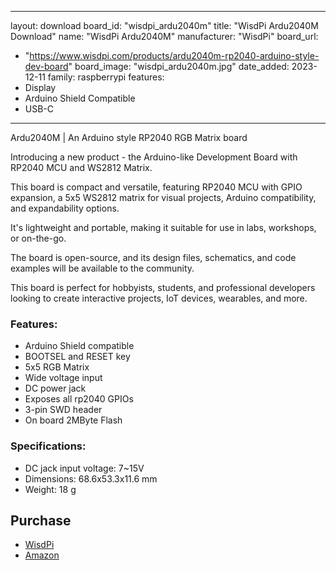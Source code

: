 
---
layout: download
board_id: "wisdpi_ardu2040m"
title: "WisdPi Ardu2040M Download"
name: "WisdPi Ardu2040M"
manufacturer: "WisdPi"
board_url:
 - "https://www.wisdpi.com/products/ardu2040m-rp2040-arduino-style-dev-board"
board_image: "wisdpi_ardu2040m.jpg"
date_added: 2023-12-11
family: raspberrypi
features:
  - Display
  - Arduino Shield Compatible
  - USB-C
---

Ardu2040M | An Arduino style RP2040 RGB Matrix board

Introducing a new product - the Arduino-like Development Board with RP2040 MCU and WS2812 Matrix.

This board is compact and versatile, featuring RP2040 MCU with GPIO expansion, a 5x5 WS2812 matrix for visual projects, Arduino compatibility, and expandability options.

It's lightweight and portable, making it suitable for use in labs, workshops, or on-the-go.

The board is open-source, and its design files, schematics, and code examples will be available to the community.

This board is perfect for hobbyists, students, and professional developers looking to create interactive projects, IoT devices, wearables, and more.

### Features:

- Arduino Shield compatible
- BOOTSEL and RESET key
- 5x5 RGB Matrix
- Wide voltage input
- DC power jack
- Exposes all rp2040 GPIOs
- 3-pin SWD header
- On board 2MByte Flash

### Specifications:

- DC jack input voltage: 7~15V
- Dimensions: 68.6x53.3x11.6 mm
- Weight: 18 g

## Purchase
* [WisdPi](https://www.wisdpi.com/products/ardu2040m-rp2040-arduino-style-dev-board)
* [Amazon](https://amzn.to/3uLWscH)


